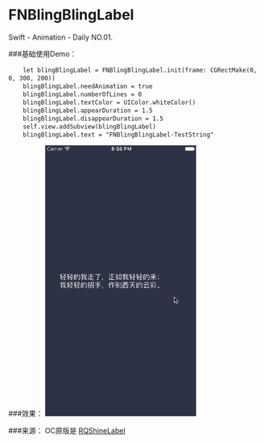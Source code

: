 # FNBlingBlingLabel
Swift - Animation - Daily NO.01.

###基础使用Demo：

```
	let blingBlingLabel = FNBlingBlingLabel.init(frame: CGRectMake(0, 0, 300, 200))
	blingBlingLabel.needAnimation = true
	blingBlingLabel.numberOfLines = 0
	blingBlingLabel.textColor = UIColor.whiteColor()
	blingBlingLabel.appearDuration = 1.5
	blingBlingLabel.disappearDuration = 1.5
	self.view.addSubview(blingBlingLabel)
	blingBlingLabel.text = "FNBlingBlingLabel-TestString"
```

###效果：
![Animating](readme_images/animating.gif)

###来源：
OC原版是 [RQShineLabel](https://github.com/zipme/RQShineLabel)